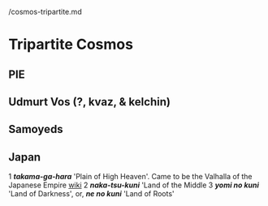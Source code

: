 /cosmos-tripartite.md

# Tripartite Cosmos

## PIE

## Udmurt Vos (?, kvaz, & kelchin)

## Samoyeds

## Japan

   1 ***takama-ga-hara*** 'Plain of High Heaven'. Came to be the Valhalla of the Japanese Empire [wiki](https://en.wikipedia.org/wiki/Takamagahara)
   2 ***naka-tsu-kuni*** 'Land of the Middle
   3 ***yomi no kuni*** 'Land of Darkness', or, ***ne no kuni*** 'Land of Roots'